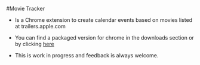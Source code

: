 #Movie Tracker
- Is a Chrome extension to create calendar events based on movies listed at trailers.apple.com

- You can find a packaged version for chrome in the downloads section or by clicking [here](https://github.com/downloads/geapi/movie_tracker/movie_tracker.crx)

- This is work in progress and feedback is always welcome.